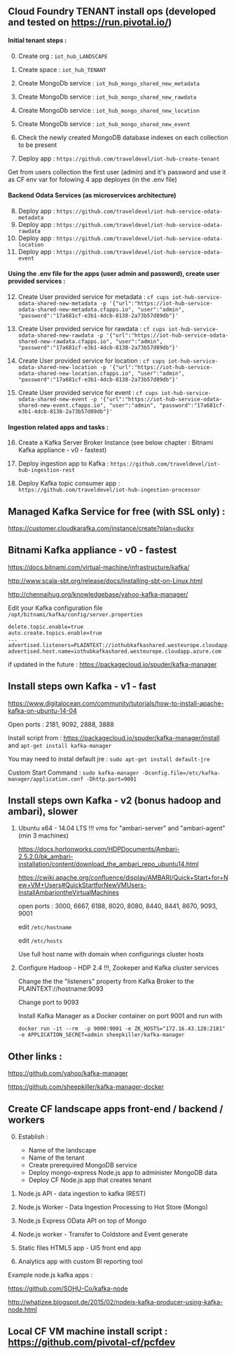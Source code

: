 ## Cloud Foundry TENANT install ops (developed and tested on https://run.pivotal.io/)

#### Initial tenant steps :

0. Create org : `iot_hub_LANDSCAPE`
1. Create space : `iot_hub_TENANT`

2. Create MongoDb service : `iot_hub_mongo_shared_new_metadata`
3. Create MongoDb service : `iot_hub_mongo_shared_new_rawdata`
4. Create MongoDb service : `iot_hub_mongo_shared_new_location`
5. Create MongoDb service : `iot_hub_mongo_shared_new_event`
6. Check the newly created MongoDB database indexes on each collection to be present

7. Deploy app : `https://github.com/traveldevel/iot-hub-create-tenant`

Get from users collection the first user (admin) and it's password and use it as CF env var for folowing 4 app deployes (in the .env file)

#### Backend Odata Services (as microservices architecture)

8. Deploy app : `https://github.com/traveldevel/iot-hub-service-odata-metadata`
9. Deploy app : `https://github.com/traveldevel/iot-hub-service-odata-rawdata`
10. Deploy app : `https://github.com/traveldevel/iot-hub-service-odata-location`
11. Deploy app : `https://github.com/traveldevel/iot-hub-service-odata-event`

#### Using the .env file for the apps (user admin and password), create user provided services :

12. Create User provided service for metadata :
`cf cups iot-hub-service-odata-shared-new-metadata -p '{"url":"https://iot-hub-service-odata-shared-new-metadata.cfapps.io", "user":"admin", "password":"17a681cf-e3b1-4dcb-8138-2a73b57d89db"}'`

13. Create User provided service for rawdata :
`cf cups iot-hub-service-odata-shared-new-rawdata -p '{"url":"https://iot-hub-service-odata-shared-new-rawdata.cfapps.io", "user":"admin", "password":"17a681cf-e3b1-4dcb-8138-2a73b57d89db"}'`

14. Create User provided service for location :
`cf cups iot-hub-service-odata-shared-new-location -p '{"url":"https://iot-hub-service-odata-shared-new-location.cfapps.io", "user":"admin", "password":"17a681cf-e3b1-4dcb-8138-2a73b57d89db"}'`

15. Create User provided service for event :
`cf cups iot-hub-service-odata-shared-new-event -p '{"url":"https://iot-hub-service-odata-shared-new-event.cfapps.io", "user":"admin", "password":"17a681cf-e3b1-4dcb-8138-2a73b57d89db"}'`

#### Ingestion related apps and tasks :

16. Create a Kafka Server Broker Instance (see below chapter : Bitnami Kafka appliance - v0 - fastest)

17. Deploy ingestion app to Kafka :  `https://github.com/traveldevel/iot-hub-ingestion-rest`

18. Deploy Kafka topic consumer app : `https://github.com/traveldevel/iot-hub-ingestion-processor`


## Managed Kafka Service for free (with SSL only) : 

https://customer.cloudkarafka.com/instance/create?plan=ducky

## Bitnami Kafka appliance - v0 - fastest

https://docs.bitnami.com/virtual-machine/infrastructure/kafka/

http://www.scala-sbt.org/release/docs/Installing-sbt-on-Linux.html

http://chennaihug.org/knowledgebase/yahoo-kafka-manager/

Edit your Kafka configuration file `/opt/bitnami/kafka/config/server.properties`

```
delete.topic.enable=true
auto.create.topics.enable=true
...
advertised.listeners=PLAINTEXT://iothubkafkashared.westeurope.cloudapp.azure.com:9092
advertised.host.name=iothubkafkashared.westeurope.cloudapp.azure.com
```

if updated in the future : https://packagecloud.io/spuder/kafka-manager

## Install steps own Kafka - v1 - fast

https://www.digitalocean.com/community/tutorials/how-to-install-apache-kafka-on-ubuntu-14-04

Open ports : 2181, 9092, 2888, 3888

Install script from : https://packagecloud.io/spuder/kafka-manager/install and `apt-get install kafka-manager`

You may need to instal default jre : `sudo apt-get install default-jre`

Custom Start Command : `sudo kafka-manager -Dconfig.file=/etc/kafka-manager/application.conf -Dhttp.port=9001`

## Install steps own Kafka - v2 (bonus hadoop and ambari), slower

1. Ubuntu x64 - 14.04 LTS !!! vms for "ambari-server" and "ambari-agent" (min 3 machines)

   https://docs.hortonworks.com/HDPDocuments/Ambari-2.5.2.0/bk_ambari-installation/content/download_the_ambari_repo_ubuntu14.html
   
   https://cwiki.apache.org/confluence/display/AMBARI/Quick+Start+for+New+VM+Users#QuickStartforNewVMUsers-InstallAmbariontheVirtualMachines

   open ports : 3000, 6667, 6188, 8020, 8080, 8440, 8441, 8670, 9093, 9001
   
   edit `/etc/hostname`
   
   edit `/etc/hosts`
   
   Use full host name with domain when configurings cluster hosts

2. Configure Hadoop - HDP 2.4 !!!, Zookeper and Kafka cluster services

   Change the the "listeners" property from Kafka Broker to the PLAINTEXT://hostname:9093
   
   Change port to 9093
   
   Install Kafka Manager as a Docker container on port 9001 and run with 

   `docker run -it --rm  -p 9000:9001 -e ZK_HOSTS="172.16.43.128:2181" -e APPLICATION_SECRET=admin sheepkiller/kafka-manager`

  
## Other links : 
   
   https://github.com/yahoo/kafka-manager
   
   https://github.com/sheepkiller/kafka-manager-docker
   
## Create CF landscape apps front-end / backend / workers

   0. Establish : 
      * Name of the landscape
      * Name of the tenant
      * Create prerequired MongoDB service 
      * Deploy mongo-express Node.js app to administer MongoDB data
      * Deploy CF Node.js app that creates tenant
   
   1. Node.js API - data ingestion to kafka (REST)
   
   2. Node.js Worker - Data Ingestion Processing to Hot Store (Mongo)
   
   3. Node.js Express OData API on top of Mongo
   
   4. Node.js worker - Transfer to Coldstore and Event generate 
   
   5. Static files HTML5 app - UI5 front end app
   
   6. Analytics app with custom BI reporting tool
   
   
   Example node.js kafka apps : 
   
   https://github.com/SOHU-Co/kafka-node

   http://whatizee.blogspot.de/2015/02/nodejs-kafka-producer-using-kafka-node.html
   
## Local CF VM machine install script : https://github.com/pivotal-cf/pcfdev
